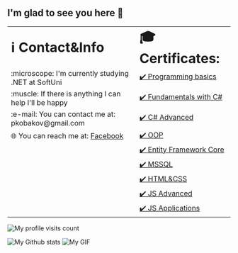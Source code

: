 ## I'm glad to see you here :wave: 

<table>
 <tr>
    <td><b style="font-size:30px; width: 50%;">ℹ️ Contact&Info</b></td>
    <td><b style="font-size:30px; width: 50%;">🎓 Certificates:</b></td>
 </tr>
 <tr>
    <td>:microscope: I'm currently studying .NET at SoftUni  </td>
    <td><a href="https://softuni.bg/certificates/details/109780/1a7a222c">✔️ Programming basics</a></td>
 </tr>
 <tr>
    <td>:muscle: If there is anything I can help I'll be happy</td>
    <td> <a href="https://softuni.bg/certificates/details/86146/0661048c">✔️ Fundamentals with C#</a></td>
 </tr>
 <tr>
   <td>:e-mail: You can contact me at: pkobakov@gmail.com</td>
  <td><a href="https://softuni.bg/certificates/details/173495/910d5e81">✔️ C# Advanced</td>
  </tr>
  <tr>
    <td>🌐 You can reach me at: <a href="https://www.facebook.com/petar.kobakov.5">Facebook</a></td>
   <td><a href="https://softuni.bg/certificates/details/181049/f89b09d9">✔️ OOP</a></td>
  </tr>
 <tr>
   <td></td>
   <td><a href="https://softuni.bg/certificates/details/102698/a23a76bb">✔️ Entity Framework Core</a></td>
 </tr>
   <tr>
    <td></td>
     <td><a href="https://softuni.bg/certificates/details/158016/19683375">✔️ MSSQL</a></td>
 </tr>
  <tr>
    <td></td>
    <td><a href="https://softuni.bg/certificates/details/127639/f373ece8">✔️ HTML&CSS</a></td>
  </tr>
  <tr>
    <td></td>
    <td><a href="https://softuni.bg/certificates/details/188179/1f2cef3e">✔️ JS Advanced</a></td>
  </tr>
  <tr>
   <td></td>
   <td><a href="https://softuni.bg/certificates/details/195362/b40ee999">✔️ JS Applications</a></td>
  </tr>
</table>

![My profile visits count](https://komarev.com/ghpvc/?username=pkobakov&color=blue)

![My Github stats](https://github-readme-stats.vercel.app/api?username=pkobakov&show_icons=true&theme=prussian)
![My GIF](https://media.giphy.com/media/qgQUggAC3Pfv687qPC/giphy.gif)


